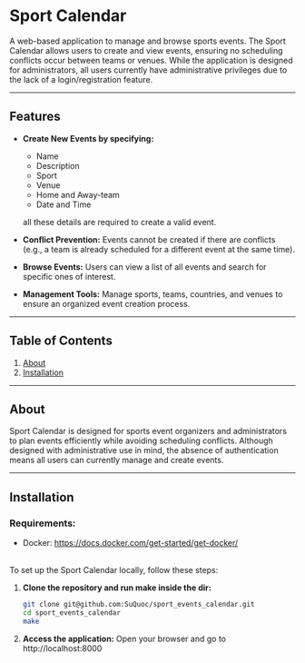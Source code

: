 # Sport Calendar

A web-based application to manage and browse sports events. The Sport Calendar allows users to create and view events, ensuring no scheduling conflicts occur between teams or venues. While the application is designed for administrators, all users currently have administrative privileges due to the lack of a login/registration feature.

---

## Features

- **Create New Events by specifying:**
  - Name
  - Description
  - Sport
  - Venue
  - Home and Away-team
  - Date and Time
  
  all these details are required to create a valid event.
- **Conflict Prevention:** Events cannot be created if there are conflicts (e.g., a team is already scheduled for a different event at the same time).
- **Browse Events:** Users can view a list of all events and search for specific ones of interest.
- **Management Tools:** Manage sports, teams, countries, and venues to ensure an organized event creation process.

---

## Table of Contents
1. [About](#about)
2. [Installation](#installation)

---

## About

Sport Calendar is designed for sports event organizers and administrators to plan events efficiently while avoiding scheduling conflicts. Although designed with administrative use in mind, the absence of authentication means all users can currently manage and create events. 

---

## Installation

### Requirements:
- Docker: https://docs.docker.com/get-started/get-docker/

<br>
To set up the Sport Calendar locally, follow these steps:

1. **Clone the repository and run make inside the dir:**
   ```bash
   git clone git@github.com:SuQuoc/sport_events_calendar.git
   cd sport_events_calendar
   make
   ```

2. **Access the application:**
Open your browser and go to http://localhost:8000
